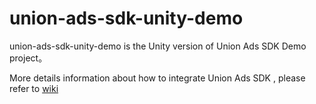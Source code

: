# union-ads-sdk-unity-demo

union-ads-sdk-unity-demo is the Unity version of Union Ads SDK Demo project。    

More details information about how to integrate  Union Ads SDK , please refer to [wiki](https://github.com/uc-union/union-ads-sdk-unity-demo/wiki)

